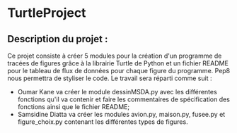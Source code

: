 # TurtleProject
## Description du projet :
Ce projet consiste à créer 5 modules pour la création d'un programme de tracées de figures grâce à la librairie Turtle de Python et un fichier README pour le tableau de flux de données pour chaque figure du programme. Pep8 nous permettra de styliser le code. 
Le travail sera réparti comme suit : 
- Oumar Kane va créer le module dessinMSDA.py avec les différentes fonctions qu'il va contenir et faire les commentaires de spécification des fonctions ainsi que le fichier README; 
- Samsidine Diatta va créer les modules avion.py, maison.py, fusee.py et figure_choix.py contenant les différentes types de figures. 
